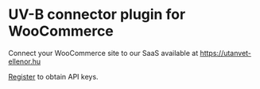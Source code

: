 # UV-B connector plugin for WooCommerce

Connect your WooCommerce site to our SaaS available at https://utanvet-ellenor.hu

[Register](https://utanvet-ellenor.hu/register) to obtain API keys. 
